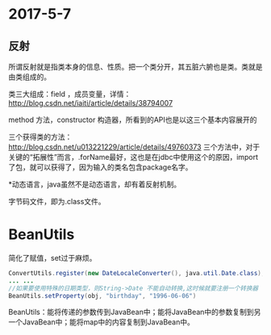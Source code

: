 # 2017-5-7

## 反射

所谓反射就是指类本身的信息、性质。把一个类分开，其五脏六腑也是类。类就是由类组成的。

类三大组成：field ，成员变量，详情：http://blog.csdn.net/iaiti/article/details/38794007

method 方法，constructor  构造器，所看到的API也是以这三个基本内容展开的

三个获得类的方法：http://blog.csdn.net/u013221229/article/details/49760373   三个方法中，对于关键的“拓展性”而言，.forName最好，这也是在jdbc中使用这个的原因，import了包，就可以获得了，因为输入的类名包含package名字。

*动态语言，java虽然不是动态语言，却有着反射机制。

字节码文件，即为.class文件。

# BeanUtils

简化了赋值，set过于麻烦。

```java
ConvertUtils.register(new DateLocaleConverter(), java.util.Date.class);
... ...
//如果要使用特殊的日期类型，则String->Date 不能自动转换,这时候就要注册一个转换器
BeanUtils.setProperty(obj, "birthday", "1996-06-06")
```

BeanUtils：能将传递的参数传到JavaBean中；能将JavaBean中的参数复制到另一个JavaBean中；能将map中的内容复制到JavaBean中。

